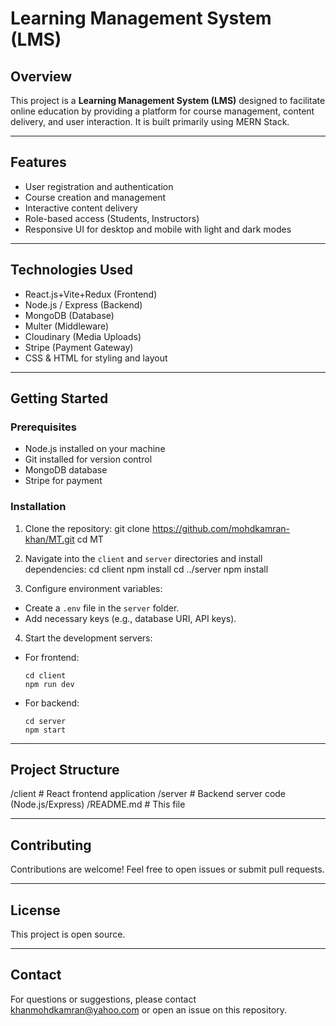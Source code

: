 # Learning Management System (LMS)

## Overview
This project is a **Learning Management System (LMS)** designed to facilitate online education by providing a platform for course management, content delivery, and user interaction. It is built primarily using MERN Stack.

---

## Features
- User registration and authentication
- Course creation and management
- Interactive content delivery
- Role-based access (Students, Instructors) 
- Responsive UI for desktop and mobile with light and dark modes

---

## Technologies Used
- React.js+Vite+Redux (Frontend) 
- Node.js / Express (Backend)
- MongoDB (Database)
- Multer (Middleware)
- Cloudinary (Media Uploads)
- Stripe (Payment Gateway)
- CSS & HTML for styling and layout

---

## Getting Started

### Prerequisites
- Node.js installed on your machine
- Git installed for version control
- MongoDB database
- Stripe for payment

### Installation
1. Clone the repository:
git clone https://github.com/mohdkamran-khan/MT.git
cd MT

2. Navigate into the `client` and `server` directories and install dependencies:
cd client
npm install
cd ../server
npm install

3. Configure environment variables:
- Create a `.env` file in the `server` folder.
- Add necessary keys (e.g., database URI, API keys).

4. Start the development servers:
- For frontend:
  ```
  cd client
  npm run dev
  ```
- For backend:
  ```
  cd server
  npm start
  ```

---

## Project Structure
/client # React frontend application
/server # Backend server code (Node.js/Express)
/README.md # This file

---

## Contributing
Contributions are welcome! Feel free to open issues or submit pull requests.

---

## License
This project is open source.

---

## Contact
For questions or suggestions, please contact khanmohdkamran@yahoo.com or open an issue on this repository.
